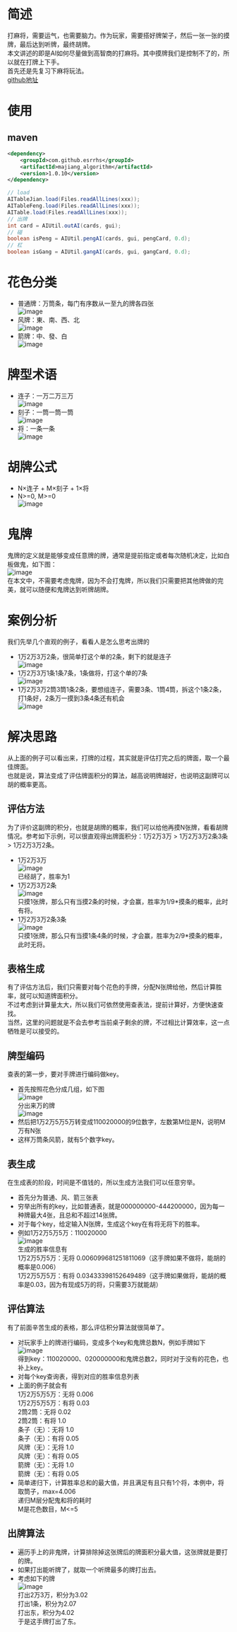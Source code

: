 # 简述
打麻将，需要运气，也需要脑力。作为玩家，需要搭好牌架子，然后一张一张的摸牌，最后达到听牌，最终胡牌。<br />
本文讲述的即是AI如何尽量做到高智商的打麻将。其中摸牌我们是控制不了的，所以就在打牌上下手。<br />
首先还是先复习下麻将玩法。<br />
[github地址](https://github.com/esrrhs/majiang_algorithm)

# 使用
## maven
``` xml
<dependency>
    <groupId>com.github.esrrhs</groupId>
    <artifactId>majiang_algorithm</artifactId>
    <version>1.0.10</version>
</dependency>
```
``` java
// load
AITableJian.load(Files.readAllLines(xxx));
AITableFeng.load(Files.readAllLines(xxx));
AITable.load(Files.readAllLines(xxx));
// 出牌
int card = AIUtil.outAI(cards, gui);
// 碰
boolean isPeng = AIUtil.pengAI(cards, gui, pengCard, 0.d);
// 杠
boolean isGang = AIUtil.gangAI(cards, gui, gangCard, 0.d);
```

# 花色分类
- 普通牌：万筒条，每门有序数从一至九的牌各四张<br />
![image](https://github.com/esrrhs/majiang_algorithm/raw/master/img/wan.png)
- 风牌：東、南、西、北<br />
![image](https://github.com/esrrhs/majiang_algorithm/raw/master/img/feng.png)
- 箭牌：中、發、白<br />
![image](https://github.com/esrrhs/majiang_algorithm/raw/master/img/jian.png)


# 牌型术语
- 连子：一万二万三万<br />
![image](https://github.com/esrrhs/majiang_algorithm/raw/master/img/lianzi.png)
- 刻子：一筒一筒一筒<br />
![image](https://github.com/esrrhs/majiang_algorithm/raw/master/img/kezi.png)
- 将：一条一条<br />
![image](https://github.com/esrrhs/majiang_algorithm/raw/master/img/jiang.png)


# 胡牌公式
- N×连子 + M×刻子 + 1×将
- N>=0, M>=0<br />
![image](https://github.com/esrrhs/majiang_algorithm/raw/master/img/hu.png)

# 鬼牌
鬼牌的定义就是能够变成任意牌的牌，通常是提前指定或者每次随机决定，比如白板做鬼，如下图：<br />
![image](https://github.com/esrrhs/majiang_algorithm/raw/master/img/gui.png)<br />
在本文中，不需要考虑鬼牌，因为不会打鬼牌，所以我们只需要把其他牌做的完美，就可以随便和鬼牌达到听牌胡牌。

# 案例分析
我们先举几个直观的例子，看看人是怎么思考出牌的
- 1万2万3万2条，很简单打这个单的2条，剩下的就是连子<br />
![image](https://github.com/esrrhs/majiang_algorithm/raw/master/img/ai1.png)
- 1万2万3万1条1条7条，1条做将，打这个单的7条<br />
![image](https://github.com/esrrhs/majiang_algorithm/raw/master/img/ai2.png)
- 1万2万3万2筒3筒1条2条，要想组连子，需要3条、1筒4筒，拆这个1条2条，打1条好，2条万一摸到3条4条还有机会<br />
![image](https://github.com/esrrhs/majiang_algorithm/raw/master/img/ai3.png)


# 解决思路
从上面的例子可以看出来，打牌的过程，其实就是评估打完之后的牌面，取一个最佳牌面。<br  />
也就是说，算法变成了评估牌面积分的算法，越高说明牌越好，也说明这副牌可以胡的概率更高。<br />

## 评估方法
为了评价这副牌的积分，也就是胡牌的概率，我们可以给他再摸N张牌，看看胡牌情况。参考如下示例，可以很直观得出牌面积分：1万2万3万 > 1万2万3万2条3条 > 1万2万3万2条。
- 1万2万3万<br />
![image](https://github.com/esrrhs/majiang_algorithm/raw/master/img/ai4.png)<br />
已经胡了，胜率为1
- 1万2万3万2条<br />
![image](https://github.com/esrrhs/majiang_algorithm/raw/master/img/ai1.png)<br />
只摸1张牌，那么只有当摸2条的时候，才会赢，胜率为1/9*摸条的概率，此时有将。
- 1万2万3万2条3条<br />
![image](https://github.com/esrrhs/majiang_algorithm/raw/master/img/ai5.png)<br />
只摸1张牌，那么只有当摸1条4条的时候，才会赢，胜率为2/9*摸条的概率，此时无将。


## 表格生成
有了评估方法后，我们只需要对每个花色的手牌，分配N张牌给他，然后计算胜率，就可以知道牌面积分。<br />
不过考虑到计算量太大，所以我们可依然使用查表法，提前计算好，方便快速查找。<br />
当然，这里的问题就是不会去参考当前桌子剩余的牌，不过相比计算效率，这一点牺牲是可以接受的。

## 牌型编码
查表的第一步，要对手牌进行编码做key。
- 首先按照花色分成几组，如下图<br />
![image](https://github.com/esrrhs/majiang_algorithm/raw/master/img/bianmada.png)<br />分出来万的牌<br />
![image](https://github.com/esrrhs/majiang_algorithm/raw/master/img/bianma.png)
- 然后把1万2万5万5万转变成110020000的9位数字，左数第M位是N，说明M万有N张
- 这样万筒条风箭，就有5个数字key。

## 表生成
在生成表的阶段，时间是不值钱的，所以生成方法我们可以任意穷举。
- 首先分为普通、风、箭三张表
- 穷举出所有的key，比如普通表，就是000000000-444200000，因为每一种牌最大4张，且总和不超过14张牌。
- 对于每个key，给定输入N张牌，生成这个key在有将无将下的胜率。
- 例如1万2万5万5万：110020000<br />
![image](https://github.com/esrrhs/majiang_algorithm/raw/master/img/bianma.png)<br />
生成的胜率信息有
<br />1万2万5万5万：无将 0.006099681251811069（这手牌如果不做将，能胡的概率是0.006）
<br />1万2万5万5万：有将 0.03433398152649489（这手牌如果做将，能胡的概率是0.03，因为有现成5万的将，只需要3万就能胡）


## 评估算法
有了前面辛苦生成的表格，那么评估积分算法就很简单了。
- 对玩家手上的牌进行编码，变成多个key和鬼牌总数N，例如手牌如下<br />
![image](https://github.com/esrrhs/majiang_algorithm/raw/master/img/bianmada.png)<br />
得到key：110020000、020000000和鬼牌总数2，同时对于没有的花色，也补上key。
- 对每个key查询表，得到对应的胜率信息列表
- 上面的例子就会有<br />
1万2万5万5万：无将 0.006<br />
1万2万5万5万：有将 0.03<br />
2筒2筒：无将 0.02<br />
2筒2筒：有将 1.0<br />
条子（无）：无将 1.0<br />
条子（无）：有将 0.05<br />
风牌（无）：无将 1.0<br />
风牌（无）：有将 0.05<br />
箭牌（无）：无将 1.0<br />
箭牌（无）：有将 0.05<br />
- 简单递归下，计算胜率总和的最大值，并且满足有且只有1个将，本例中，将取筒子，max=4.006<br /> 递归M层分配鬼和将的耗时<br />
M是花色数目，M<=5

## 出牌算法
- 遍历手上的非鬼牌，计算排除掉这张牌后的牌面积分最大值，这张牌就是要打的牌。
- 如果打出能听牌了，就取一个听牌最多的牌打出去。
- 考虑如下的牌<br />
![image](https://github.com/esrrhs/majiang_algorithm/raw/master/img/ai6.png)<br />
打出2万3万，积分为3.02<br />
打出1条，积分为2.07<br />
打出东，积分为4.02<br />
于是这手牌打出了东。
